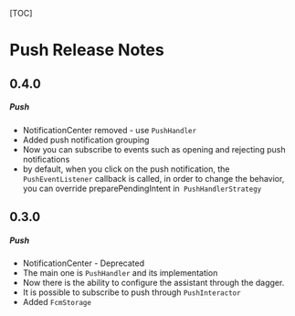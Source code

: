 [TOC]
# Push Release Notes
## 0.4.0
##### Push
* NotificationCenter removed - use `PushHandler`
* Added push notification grouping
* Now you can subscribe to events such as opening and rejecting push notifications
* by default, when you click on the push notification, the `PushEventListener` callback is called, in order to change the behavior, you can override preparePendingIntent in` PushHandlerStrategy`
## 0.3.0
##### Push
* NotificationCenter - Deprecated
* The main one is `PushHandler` and its implementation
* Now there is the ability to configure the assistant through the dagger.
* It is possible to subscribe to push through `PushInteractor`
* Added `FcmStorage`